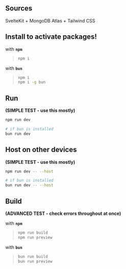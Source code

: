 ## Sources
SvelteKit + MongoDB Atlas + Tailwind CSS

## Install to activate packages!


with **`npm`**
>```bash
>npm i

with **`bun`**
>```bash
>npm i
>npm i -g bun

## Run 
**(SIMPLE TEST - use this mostly)**

```bash
npm run dev

# if bun is installed
bun run dev
```


## Host on other devices
**(SIMPLE TEST - use this mostly)**

```bash
npm run dev -- --host

# if bun is installed
bun run dev -- --host
```

## Build 
**(ADVANCED TEST - check errors throughout at once)**

with **`npm`**
>```bash
>npm run build
>npm run preview

with **`bun`**
>```bash
>bun run build
>bun run preview

